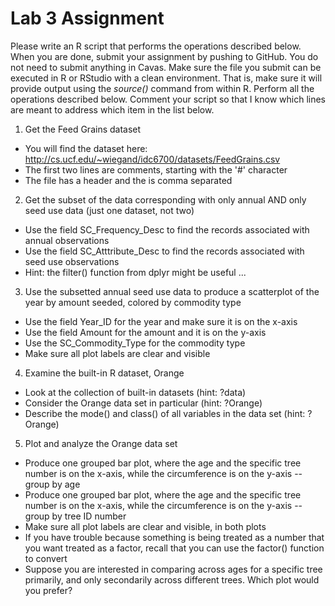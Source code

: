 # Lab 3 Assignment
Please write an R script that performs the operations described below.  When you are done, submit your assignment by pushing to GitHub.  You do not need to submit anything in Cavas.  Make sure the file you submit can be executed in R or RStudio with a clean environment.  That is, make sure it will provide output using the *source()* command from within R.  Perform all the operations described below.  Comment your script so that I know which lines are meant to address which item in the list below.


1. Get the Feed Grains dataset
  * You will find the dataset here: http://cs.ucf.edu/~wiegand/idc6700/datasets/FeedGrains.csv
  * The first two lines are comments, starting with the '#' character
  * The file has a header and the is comma separated
2. Get the subset of the data corresponding with only annual AND only seed use data (just one dataset, not two)
  * Use the field SC_Frequency_Desc to find the records associated with annual observations
  * Use the field SC_Atttribute_Desc to find the records associated with seed use observations
  * Hint:  the filter() function from dplyr might be useful ...
3. Use the subsetted annual seed use data to produce a scatterplot of the year by amount seeded, colored by commodity type
  * Use the field Year_ID for the year and make sure it is on the x-axis
  * Use the field Amount for the amount and it is on the y-axis
  * Use the SC_Commodity_Type for the commodity type
  * Make sure all plot labels are clear and visible
4. Examine the built-in R dataset, Orange
  * Look at the collection of built-in datasets (hint: ?data)
   * Consider the Orange data set in particular (hint: ?Orange)
  * Describe the mode() and class() of all variables in the data set (hint: ?Orange)
5. Plot and analyze the Orange data set
  * Produce one grouped bar plot, where the age and the specific tree number is on the x-axis, while the circumference is on the y-axis -- group by age
  * Produce one grouped bar plot, where the age and the specific tree number is on the x-axis, while the circumference is on the y-axis -- group by tree ID number
  * Make sure all plot labels are clear and visible, in both plots
  * If you have trouble because something is being treated as a number that you want treated as a factor, recall that you can use the factor() function to convert
  * Suppose you are interested in comparing across ages for a specific tree primarily, and only secondarily across different trees.  Which plot would you prefer?
